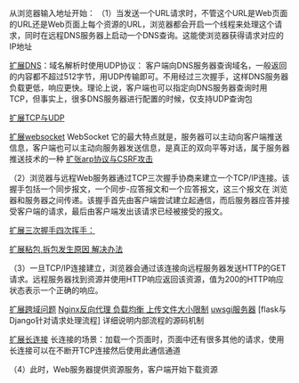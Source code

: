 从浏览器输入地址开始：
（1）当发送一个URL请求时，不管这个URL是Web页面的URL还是Web页面上每个资源的URL，浏览器都会开启一个线程来处理这个请求，同时在远程DNS服务器上启动一个DNS查询。这能使浏览器获得请求对应的IP地址

[扩展DNS](https://blog.csdn.net/csdn_felix/article/details/80115475)：域名解析时使用UDP协议：
客户端向DNS服务器查询域名，一般返回的内容都不超过512字节，用UDP传输即可。不用经过三次握手，这样DNS服务器负载更低，响应更快。理论上说，客户端也可以指定向DNS服务器查询时用TCP，但事实上，很多DNS服务器进行配置的时候，仅支持UDP查询包

[扩展TCP与UDP](https://blog.csdn.net/striner/article/details/80368790)


[扩展websocket](https://blog.csdn.net/sinat_31057219/article/details/72872359)
WebSocket 它的最大特点就是，服务器可以主动向客户端推送信息，客户端也可以主动向服务器发送信息，是真正的双向平等对话，属于服务器推送技术的一种
[扩张arp协议与CSRF攻击]()


（2）浏览器与远程Web服务器通过TCP三次握手协商来建立一个TCP/IP连接。该握手包括一个同步报文，一个同步-应答报文和一个应答报文，这三个报文在 浏览器和服务器之间传递。该握手首先由客户端尝试建立起通信，而后服务器应答并接受客户端的请求，最后由客户端发出该请求已经被接受的报文。

[扩展三次握手四次挥手：](https://blog.csdn.net/j18874964028sss/article/details/78299844)


[扩展粘包,拆包发生原因 解决办法](https://www.cnblogs.com/huchong/p/7406226.html#_label7)



（3）一旦TCP/IP连接建立，浏览器会通过该连接向远程服务器发送HTTP的GET请求。远程服务器找到资源并使用HTTP响应返回该资源，值为200的HTTP响应状态表示一个正确的响应。

[扩展跨域问题]()
[Nginx反向代理 负载均衡 上传文件大小限制]()
[uwsgi服务器]()
[flask与Django针对请求处理流程] 详细说明内部流程的源码机制



[]()


[扩展长连接](https://www.cnblogs.com/cswuyg/p/3653263.html)
长连接的场景：加载一个页面时，页面中还有很多其他的请求，使用长连接可以在不断开TCP连接然后使用此通信通道



（4）此时，Web服务器提供资源服务，客户端开始下载资源

